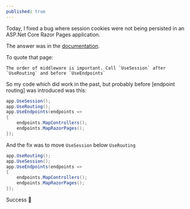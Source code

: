 ```yaml
---
published: true
---
```

Today, I fixed a bug where session cookies were not being persisted in an ASP.Net Core Razor Pages application.

The answer was in the [documentation](https://docs.microsoft.com/en-us/aspnet/core/fundamentals/app-state?view=aspnetcore-3.1#configure-session-state).

To quote that page:

    The order of middleware is important. Call `UseSession` after `UseRouting` and before `UseEndpoints`


So my code which did work in the past, but probably before [endpoint routing] was introduced was this:

```csharp
app.UseSession();
app.UseRouting();
app.UseEndpoints(endpoints =>
{
    endpoints.MapControllers();
    endpoints.MapRazorPages();
});
```

And the fix was to move `UseSession` below `UseRouting`

```csharp
app.UseRouting();
app.UseSession();
app.UseEndpoints(endpoints =>
{
    endpoints.MapControllers();
    endpoints.MapRazorPages();
});
```

Success 🎉

